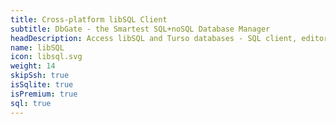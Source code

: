 ```yaml
---
title: Cross-platform libSQL Client
subtitle: DbGate - the Smartest SQL+noSQL Database Manager
headDescription: Access libSQL and Turso databases - SQL client, editor and database manager. Desktop app in Linux, Windows, MacOS and web app in Docker.
name: libSQL
icon: libsql.svg
weight: 14
skipSsh: true
isSqlite: true
isPremium: true
sql: true
---
```

